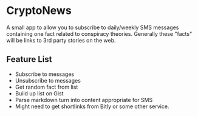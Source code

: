 # CryptoNews

A small app to allow you to subscribe to daily/weekly SMS messages containing one fact related to conspiracy theories. Generally these "facts" will be links to 3rd party stories on the web.


## Feature List

* Subscribe to messages
* Unsubscribe to messages
* Get random fact from list
* Build up list on Gist
* Parse markdown turn into content appropriate for SMS
* Might need to get shortlinks from Bitly or some other service.